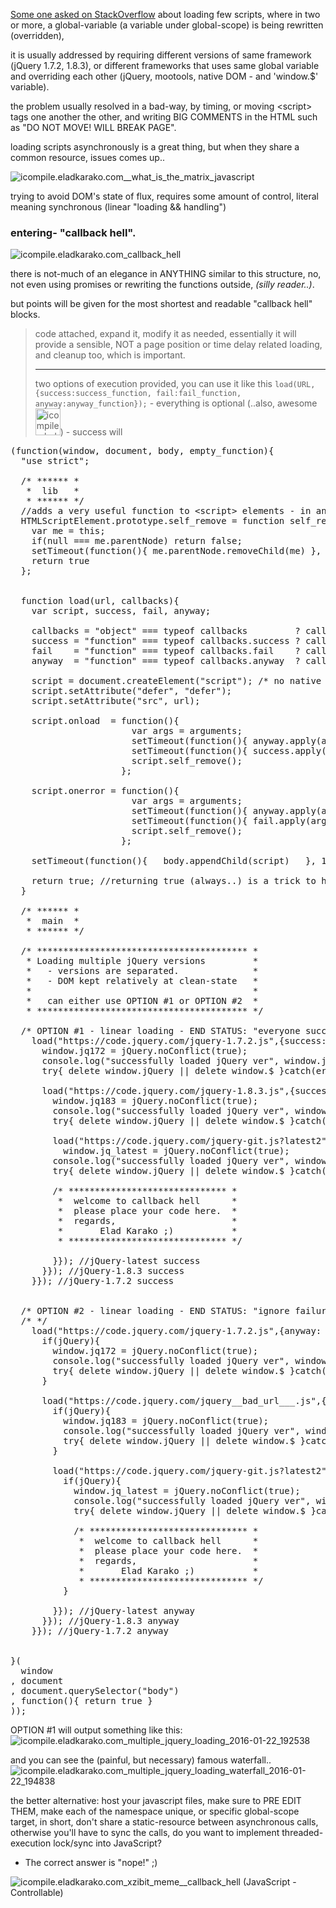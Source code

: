 <a href="http://stackoverflow.com/a/34953602/257319" target="_blank">Some one asked on StackOverflow</a> about loading few scripts,
where in two or more, a global-variable (a variable under global-scope)
is being rewritten (overridden),

it is usually addressed by requiring different versions of same framework (jQuery 1.7.2, 1.8.3),
or different frameworks that uses same global variable and overriding each other (jQuery, mootools, native DOM - and 'window.$' variable).

the problem usually resolved in a bad-way, by timing,
or moving &lt;script&gt; tags one another the other, and writing BIG COMMENTS in the HTML such as "DO NOT MOVE! WILL BREAK PAGE".


loading scripts asynchronously is a great thing,
but when they share a common resource, issues comes up..

<img src="https://icompile.eladkarako.com/_uploads/2016/01/icompile.eladkarako.com__what_is_the_matrix_javascript.png" alt="icompile.eladkarako.com__what_is_the_matrix_javascript" rem-width="742" rem-height="326" />

trying to avoid DOM's state of flux, requires some amount of control, literal meaning synchronous (linear "loading && handling")

<h3>entering- <strong>"callback hell".</strong></h3>
<img src="https://icompile.eladkarako.com/_uploads/2016/01/icompile.eladkarako.com_callback_hell.gif" alt="icompile.eladkarako.com_callback_hell" rem-width="396" rem-height="288" />

there is not-much of an elegance in ANYTHING similar to this structure,
no, not even using promises or rewriting the functions outside, <em>(silly reader..)</em>.

but points will be given for the most shortest and readable "callback hell" blocks.

<blockquote>
code attached,
expand it, modify it as needed,
essentially it will provide a sensible, NOT a page position or time delay related loading,
and cleanup too, which is important.
<hr />
two options of execution provided,
you can use it like this <code>load(URL, {success:success_function, fail:fail_function, anyway:anyway_function});</code>
 - everything is optional (..also, awesome <img src="https://icompile.eladkarako.com/_uploads/2016/01/icompile.eladkarako.com_lego.png" alt="icompile.eladkarako.com_lego" width="40" height="43" />)
 - success will 
</blockquote>

<pre>
(function(window, document, body, empty_function){
  "use strict";

  /* ****** *
   *  lib   *
   * ****** */
  //adds a very useful function to &lt;script&gt; elements - in an unblocking way, remove themself from the DOM (their content and variables will still be kept in pages memory)
  HTMLScriptElement.prototype.self_remove = function self_remove(){ /* HTMLScriptElement &lt; - HTMLElement &lt;- Element &lt;- Node */
    var me = this;
    if(null === me.parentNode) return false;
    setTimeout(function(){ me.parentNode.removeChild(me) }, 10);
    return true
  };

  
  function load(url, callbacks){
    var script, success, fail, anyway;

    callbacks = "object" === typeof callbacks         ? callbacks         : {};              /* normalize */
    success = "function" === typeof callbacks.success ? callbacks.success : empty_function;  /* normalize */
    fail    = "function" === typeof callbacks.fail    ? callbacks.fail    : empty_function;  /* normalize */
    anyway  = "function" === typeof callbacks.anyway  ? callbacks.anyway  : empty_function;  /* normalize */

    script = document.createElement("script"); /* no native attributes (.defer/.src/.type) + don't use .type at all, due to unexpected (non-unified) JavaScript parser optimisations (webkit!) */
    script.setAttribute("defer", "defer"); 
    script.setAttribute("src", url);

    script.onload  = function(){
                       var args = arguments;
                       setTimeout(function(){ anyway.apply(args);  },10);
                       setTimeout(function(){ success.apply(args); },10);
                       script.self_remove();
                     };

    script.onerror = function(){
                       var args = arguments;
                       setTimeout(function(){ anyway.apply(args);  },10);
                       setTimeout(function(){ fail.apply(args);    },10);
                       script.self_remove();
                     };

    setTimeout(function(){   body.appendChild(script)   }, 10);
    
    return true; //returning true (always..) is a trick to help with chaining few 'load' calls together.
  }
  
  /* ****** *
   *  main  *
   * ****** */

  /* **************************************** *
   * Loading multiple jQuery versions         *
   *   - versions are separated.              *
   *   - DOM kept relatively at clean-state   *
   *                                          *
   *   can either use OPTION #1 or OPTION #2  *
   * **************************************** */

  /* OPTION #1 - linear loading - END STATUS: "everyone succeed, or die". */
    load("https://code.jquery.com/jquery-1.7.2.js",{success: function(){
      window.jq172 = jQuery.noConflict(true);
      console.log("successfully loaded jQuery ver", window.jq172.fn.jquery);
      try{ delete window.jQuery || delete window.$ }catch(err){} //cleanup

      load("https://code.jquery.com/jquery-1.8.3.js",{success: function(){
        window.jq183 = jQuery.noConflict(true);
        console.log("successfully loaded jQuery ver", window.jq183.fn.jquery);
        try{ delete window.jQuery || delete window.$ }catch(err){} //cleanup

        load("https://code.jquery.com/jquery-git.js?latest2",{success: function(){
          window.jq_latest = jQuery.noConflict(true);
        console.log("successfully loaded jQuery ver", window.jq_latest.fn.jquery);
        try{ delete window.jQuery || delete window.$ }catch(err){} //cleanup

        /* ****************************** *
         *  welcome to callback hell      *
         *  please place your code here.  *
         *  regards,                      *
         *       Elad Karako ;)           *
         * ****************************** */

        }}); //jQuery-latest success
      }}); //jQuery-1.8.3 success
    }}); //jQuery-1.7.2 success


  /* OPTION #2 - linear loading - END STATUS: "ignore failures, and just continue anyway". */
  /* */
    load("https://code.jquery.com/jquery-1.7.2.js",{anyway: function(){
      if(jQuery){
        window.jq172 = jQuery.noConflict(true);
        console.log("successfully loaded jQuery ver", window.jq172.fn.jquery);
        try{ delete window.jQuery || delete window.$ }catch(err){} //cleanup
      }

      load("https://code.jquery.com/jquery__bad_url___.js",{success: function(){
        if(jQuery){
          window.jq183 = jQuery.noConflict(true);
          console.log("successfully loaded jQuery ver", window.jq183.fn.jquery);
          try{ delete window.jQuery || delete window.$ }catch(err){} //cleanup
        }

        load("https://code.jquery.com/jquery-git.js?latest2",{success: function(){
          if(jQuery){
            window.jq_latest = jQuery.noConflict(true);
            console.log("successfully loaded jQuery ver", window.jq_latest.fn.jquery);
            try{ delete window.jQuery || delete window.$ }catch(err){} //cleanup

            /* ****************************** *
             *  welcome to callback hell      *
             *  please place your code here.  *
             *  regards,                      *
             *       Elad Karako ;)           *
             * ****************************** */
          }

        }}); //jQuery-latest anyway
      }}); //jQuery-1.8.3 anyway
    }}); //jQuery-1.7.2 anyway


}(
  window
, document
, document.querySelector("body")
, function(){ return true }
));
</pre>

OPTION #1 will output something like this:
<img src="https://icompile.eladkarako.com/_uploads/2016/01/icompile.eladkarako.com_multiple_jquery_loading_2016-01-22_192538.jpg" alt="icompile.eladkarako.com_multiple_jquery_loading_2016-01-22_192538" rem-width="982" rem-height="97" />

and you can see the (painful, but necessary) famous waterfall..
<img src="https://icompile.eladkarako.com/_uploads/2016/01/icompile.eladkarako.com_multiple_jquery_loading_waterfall_2016-01-22_194838.jpg" alt="icompile.eladkarako.com_multiple_jquery_loading_waterfall_2016-01-22_194838" rem-width="796" rem-height="312" />

the better alternative: host your javascript files, make sure to PRE EDIT THEM,
make each of the namespace unique, or specific global-scope target, in short, don't share a static-resource between asynchronous calls, otherwise you'll have to sync the calls, do you want to implement threaded-execution lock/sync into JavaScript?

- The correct answer is "nope!" ;)


<img src="https://icompile.eladkarako.com/_uploads/2016/01/icompile.eladkarako.com_xzibit_meme__callback_hell.jpg" alt="icompile.eladkarako.com_xzibit_meme__callback_hell" rem-width="763" rem-height="501"/>
(JavaScript - Controllable)